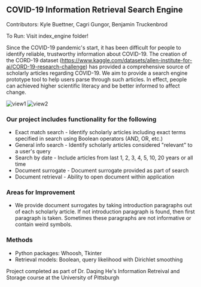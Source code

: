 ## COVID-19 Information Retrieval Search Engine

Contributors: Kyle Buettner, Cagri Gungor, Benjamin Truckenbrod

To Run: Visit index_engine folder!

Since the COVID-19 pandemic's start, it has been difficult for people to identify reliable, trustworthy information about COVID-19. The creation of the CORD-19 dataset (https://www.kaggle.com/datasets/allen-institute-for-ai/CORD-19-research-challenge) has provided a comprehensive source of scholarly articles regarding COVID-19. We aim to provide a search engine prototype tool to help users parse through such articles. In effect, people can achieved higher scientific literacy and be better informed to affect change.  

![view1](https://user-images.githubusercontent.com/78238895/164766550-08a2436f-411f-4f1b-be42-079f3e232b5e.PNG)
![view2](https://user-images.githubusercontent.com/78238895/164766562-917c39ce-3507-45b5-a705-0a7b9340d3b8.PNG)

### Our project includes functionality for the following

* Exact match search - Identify scholarly articles including exact terms specified in search using Boolean operators (AND, OR, etc.)
* General info search - Identify scholarly articles considered "relevant" to a user's query
* Search by date - Include articles from last 1, 2, 3, 4, 5, 10, 20 years or all time
* Document surrogate - Document surrogate provided as part of search
* Document retrieval - Ability to open document within application 

### Areas for Improvement

* We provide document surrogates by taking introduction paragraphs out of each scholarly article. If not introduction paragraph is found, then first paragraph is taken. Sometimes these paragraphs are not informative or contain weird symbols. 

### Methods

* Python packages: Whoosh, Tkinter
* Retrieval models: Boolean, query likelihood with Dirichlet smoothing 

Project completed as part of Dr. Daqing He's Information Retreival and Storage course at the University of Pittsburgh


